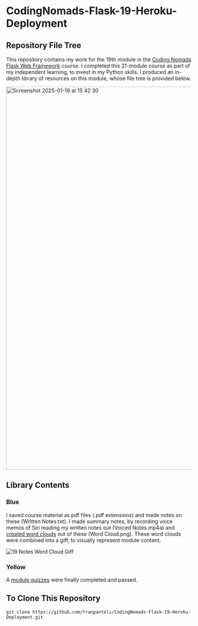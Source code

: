 # CodingNomads-Flask-19-Heroku-Deployment
## Repository File Tree
This repository contains my work for the 19th module in the [Coding Nomads Flask Web Framework](https://codingnomads.com/course/python-flask-web-framework) course. I completed this 21-module course as part of my independent learning, to invest in my Python skills. I produced an in-depth library of resources on this module, whose file tree is provided below. 

<img width="1036" alt="Screenshot 2025-01-19 at 15 42 30" src="https://github.com/user-attachments/assets/7a411f62-f432-4a43-bc56-e77c2b540966" />

## Library Contents
### Blue
I saved course material as pdf files (.pdf extensions) and made notes on these (Written Notes.txt). I made summary notes, by recording voice memos of Siri reading my written notes out (Voiced Notes.mp4a) and [created word clouds](https://wordart.com/create) out of these (Word Cloud.png). These word clouds were combined into a giff, to visually represent module content.

![19 Notes Word Cloud Giff](https://github.com/user-attachments/assets/28cd6a5a-8d9a-4ad3-ba33-486ac1b08476)

### Yellow
A [module quizzes](https://github.com/franpanteli/CodingNomads-Flask-19-Heroku-Deployment/tree/main/19.5%20Quizzes) were finally completed and passed. 

## To Clone This Repository
```
git clone https://github.com/franpanteli/CodingNomads-Flask-19-Heroku-Deployment.git
```

